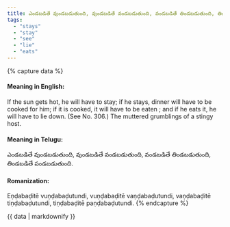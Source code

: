 ```yaml
---
title: ఎండబడితే వుండబడుతుంది, వుండబడితే వండబడుతుంది, వండబడితే తిండబడుతుంది, తిండబడితే పండబడుతుంది.
tags:
  - "stays"
  - "stay"
  - "see"
  - "lie"
  - "eats"
---
```


{% capture data %}
#### Meaning in English:
If the sun gets hot, he will have to stay; if he stays, dinner will have to be cooked for him; if it is cooked, it will have to be eaten ; and if he eats it, he will have to lie down.
(See No. 306.)
The muttered grumblings of a stingy host.

#### Meaning in Telugu:
ఎండబడితే వుండబడుతుంది, వుండబడితే వండబడుతుంది, వండబడితే తిండబడుతుంది, తిండబడితే పండబడుతుంది.

#### Romanization:
Eṇḍabaḍitē vuṇḍabaḍutundi, vuṇḍabaḍitē vaṇḍabaḍutundi, vaṇḍabaḍitē tiṇḍabaḍutundi, tiṇḍabaḍitē paṇḍabaḍutundi.
{% endcapture %}

{{ data | markdownify }}


